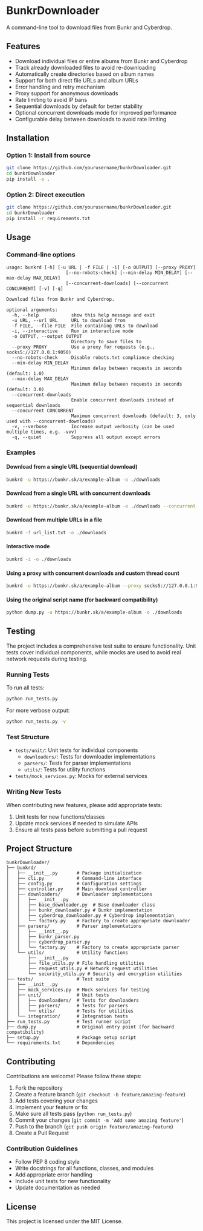 # BunkrDownloader

A command-line tool to download files from Bunkr and Cyberdrop.

## Features

- Download individual files or entire albums from Bunkr and Cyberdrop
- Track already downloaded files to avoid re-downloading
- Automatically create directories based on album names
- Support for both direct file URLs and album URLs
- Error handling and retry mechanism
- Proxy support for anonymous downloads
- Rate limiting to avoid IP bans
- Sequential downloads by default for better stability
- Optional concurrent downloads mode for improved performance
- Configurable delay between downloads to avoid rate limiting

## Installation

### Option 1: Install from source

```bash
git clone https://github.com/yourusername/bunkrDownloader.git
cd bunkrDownloader
pip install -e .
```

### Option 2: Direct execution

```bash
git clone https://github.com/yourusername/bunkrDownloader.git
cd bunkrDownloader
pip install -r requirements.txt
```

## Usage

### Command-line options

```
usage: bunkrd [-h] [-u URL | -f FILE | -i] [-o OUTPUT] [--proxy PROXY]
                      [--no-robots-check] [--min-delay MIN_DELAY] [--max-delay MAX_DELAY]
                      [--concurrent-downloads] [--concurrent CONCURRENT] [-v] [-q]

Download files from Bunkr and Cyberdrop.

optional arguments:
  -h, --help            show this help message and exit
  -u URL, --url URL     URL to download from
  -f FILE, --file FILE  File containing URLs to download
  -i, --interactive     Run in interactive mode
  -o OUTPUT, --output OUTPUT
                        Directory to save files to
  --proxy PROXY         Use a proxy for requests (e.g., socks5://127.0.0.1:9050)
  --no-robots-check     Disable robots.txt compliance checking
  --min-delay MIN_DELAY
                        Minimum delay between requests in seconds (default: 1.0)
  --max-delay MAX_DELAY
                        Maximum delay between requests in seconds (default: 3.0)
  --concurrent-downloads
                        Enable concurrent downloads instead of sequential downloads
  --concurrent CONCURRENT
                        Maximum concurrent downloads (default: 3, only used with --concurrent-downloads)
  -v, --verbose         Increase output verbosity (can be used multiple times, e.g. -vvv)
  -q, --quiet           Suppress all output except errors
```

### Examples

#### Download from a single URL (sequential download)

```bash
bunkrd -u https://bunkr.sk/a/example-album -o ./downloads
```

#### Download from a single URL with concurrent downloads

```bash
bunkrd -u https://bunkr.sk/a/example-album -o ./downloads --concurrent-downloads
```

#### Download from multiple URLs in a file

```bash
bunkrd -f url_list.txt -o ./downloads
```

#### Interactive mode

```bash
bunkrd -i -o ./downloads
```

#### Using a proxy with concurrent downloads and custom thread count

```bash
bunkrd -u https://bunkr.sk/a/example-album --proxy socks5://127.0.0.1:9050 --concurrent-downloads --concurrent 5
```

#### Using the original script name (for backward compatibility)

```bash
python dump.py -u https://bunkr.sk/a/example-album -o ./downloads
```

## Testing

The project includes a comprehensive test suite to ensure functionality. Unit tests cover individual components, while mocks are used to avoid real network requests during testing.

### Running Tests

To run all tests:

```bash
python run_tests.py
```

For more verbose output:

```bash
python run_tests.py -v
```

### Test Structure

- `tests/unit/`: Unit tests for individual components
  - `downloaders/`: Tests for downloader implementations
  - `parsers/`: Tests for parser implementations
  - `utils/`: Tests for utility functions
- `tests/mock_services.py`: Mocks for external services

### Writing New Tests

When contributing new features, please add appropriate tests:

1. Unit tests for new functions/classes
2. Update mock services if needed to simulate APIs
3. Ensure all tests pass before submitting a pull request

## Project Structure

```
bunkrDownloader/
├── bunkrd/
│   ├── __init__.py       # Package initialization
│   ├── cli.py            # Command-line interface
│   ├── config.py         # Configuration settings
│   ├── controller.py     # Main download controller
│   ├── downloaders/      # Downloader implementations
│   │   ├── __init__.py
│   │   ├── base_downloader.py  # Base downloader class
│   │   ├── bunkr_downloader.py # Bunkr implementation
│   │   ├── cyberdrop_downloader.py # Cyberdrop implementation
│   │   └── factory.py    # Factory to create appropriate downloader
│   ├── parsers/          # Parser implementations
│   │   ├── __init__.py
│   │   ├── bunkr_parser.py
│   │   ├── cyberdrop_parser.py
│   │   └── factory.py    # Factory to create appropriate parser
│   └── utils/            # Utility functions
│       ├── __init__.py
│       ├── file_utils.py # File handling utilities
│       ├── request_utils.py # Network request utilities
│       └── security_utils.py # Security and encryption utilities
├── tests/                # Test suite
│   ├── __init__.py
│   ├── mock_services.py  # Mock services for testing
│   ├── unit/             # Unit tests
│   │   ├── downloaders/  # Tests for downloaders
│   │   ├── parsers/      # Tests for parsers
│   │   └── utils/        # Tests for utilities
│   └── integration/      # Integration tests
├── run_tests.py          # Test runner script
├── dump.py               # Original entry point (for backward compatibility)
├── setup.py              # Package setup script
└── requirements.txt      # Dependencies
```

## Contributing

Contributions are welcome! Please follow these steps:

1. Fork the repository
2. Create a feature branch (`git checkout -b feature/amazing-feature`)
3. Add tests covering your changes
4. Implement your feature or fix
5. Make sure all tests pass (`python run_tests.py`)
6. Commit your changes (`git commit -m 'Add some amazing feature'`)
7. Push to the branch (`git push origin feature/amazing-feature`)
8. Create a Pull Request

### Contribution Guidelines

- Follow PEP 8 coding style
- Write docstrings for all functions, classes, and modules
- Add appropriate error handling
- Include unit tests for new functionality
- Update documentation as needed

## License

This project is licensed under the MIT License.
